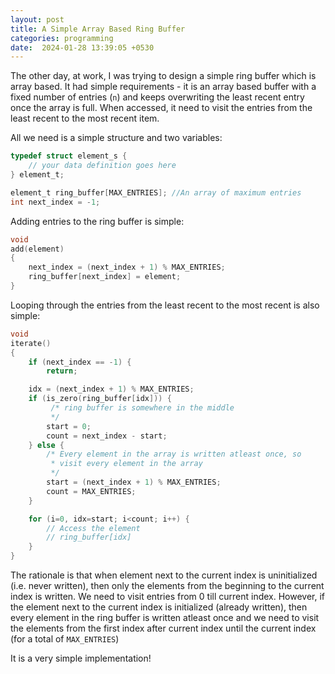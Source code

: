 ```yaml
---
layout: post
title: A Simple Array Based Ring Buffer
categories: programming
date:  2024-01-28 13:39:05 +0530
---
```


The other day, at work, I was trying to design a simple ring buffer which is array based. It had simple requirements - it is an array based buffer with a fixed number of entries (`n`) and keeps overwriting the least recent entry once the array is full. When accessed, it need to visit the entries from the least recent to the most recent item.

All we need is a simple structure and two variables:

```c
typedef struct element_s {
    // your data definition goes here
} element_t;

element_t ring_buffer[MAX_ENTRIES]; //An array of maximum entries
int next_index = -1;
```

Adding entries to the ring buffer is simple:

```c
void
add(element)
{
    next_index = (next_index + 1) % MAX_ENTRIES;
    ring_buffer[next_index] = element;
}
```

Looping through the entries from the least recent to the most recent is also simple:

```c
void
iterate()
{
    if (next_index == -1) {
        return;

    idx = (next_index + 1) % MAX_ENTRIES;
    if (is_zero(ring_buffer[idx])) {
         /* ring buffer is somewhere in the middle
         */
        start = 0;
        count = next_index - start;
    } else {
        /* Every element in the array is written atleast once, so
         * visit every element in the array
         */
        start = (next_index + 1) % MAX_ENTRIES;
        count = MAX_ENTRIES;
    }

    for (i=0, idx=start; i<count; i++) {
        // Access the element
        // ring_buffer[idx]
    }
}
```

The rationale is that when element next to the current index is uninitialized (i.e. never written), then only the elements from the beginning to the current index is written. We need to visit entries from 0 till current index. However, if the element next to the current index is initialized (already written), then every element in the ring buffer is written atleast once and we need to visit the elements from the first index after current index until the current index (for a total of `MAX_ENTRIES`)

It is a very simple implementation!
